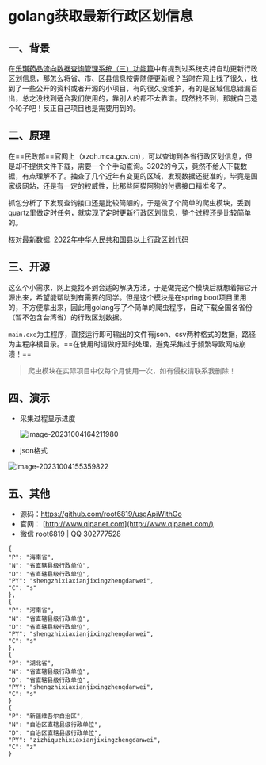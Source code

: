# golang获取最新行政区划信息

## 一、背景

在[乐琪药品流向数据查询管理系统（三）功能篇](https://www.qipanet.com/project/279.html)中有提到过系统支持自动更新行政区划信息，那怎么将省、市、区县信息按需随便更新呢？当时在网上找了很久，找到了一些公开的资料或者开源的小项目，有的很久没维护，有的是区域信息错漏百出，总之没找到适合我们使用的，靠别人的都不太靠谱。既然找不到，那就自己造个轮子吧！反正自己项目也是需要用到的。

## 二、原理

在==民政部==官网上（xzqh.mca.gov.cn），可以查询到各省行政区划信息，但是却不提供文件下载，需要一个个手动查询。3202的今天，竟然不给人下载数据，有点理解不了。抽查了几个近年有变更的区域，发现数据还挺准的，毕竟是国家级网站，还是有一定的权威性，比那些阿猫阿狗的付费接口精准多了。

抓包分析了下发现查询接口还是比较简陋的，于是做了个简单的爬虫模块，丢到quartz里做定时任务，就实现了定时更新行政区划信息，整个过程还是比较简单的。


核对最新数据: [2022年中华人民共和国县以上行政区划代码](https://www.mca.gov.cn/mzsj/xzqh/2022/202201xzqh.html)


## 三、开源

这么个小需求，网上竟找不到合适的解决方法，于是做完这个模块后就想着把它开源出来，希望能帮助到有需要的同学。但是这个模块是在spring boot项目里用的，不方便拿出来，因此用golang写了个简单的爬虫程序，自动下载全国各省份（暂不包含台湾省）的行政区划数据。

`main.exe`为主程序，直接运行即可输出的文件有json、csv两种格式的数据，路径为主程序根目录。==在使用时请做好延时处理，避免采集过于频繁导致网站崩溃！==

> 爬虫模块在实际项目中仅每个月使用一次，如有侵权请联系我删除！

## 四、演示

* 采集过程显示进度

  ![image-20231004164211980](README/image-20231004164211980.png)

* json格式

![image-20231004155359822](README/image-20231004155359822.png)

## 五、其他

- 源码：https://github.com/root6819/usgApiWithGo
- 官网： [http://www.qipanet.com](http://www.qipanet.com/)
- 微信 root6819 | QQ 302777528


```
{
"P": "海南省",
"N": "省直辖县级行政单位",
"D": "省直辖县级行政单位",
"PY": "shengzhixiaxianjixingzhengdanwei",
"C": "s"
},
{
"P": "河南省",
"N": "省直辖县级行政单位",
"D": "省直辖县级行政单位",
"PY": "shengzhixiaxianjixingzhengdanwei",
"C": "s"
},
{
"P": "湖北省",
"N": "省直辖县级行政单位",
"D": "省直辖县级行政单位",
"PY": "shengzhixiaxianjixingzhengdanwei",
"C": "s"
}
{
"P": "新疆维吾尔自治区",
"N": "自治区直辖县级行政单位",
"D": "自治区直辖县级行政单位",
"PY": "zizhiquzhixiaxianjixingzhengdanwei",
"C": "z"
}
```
